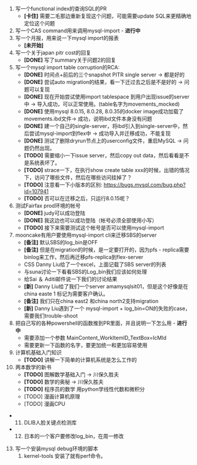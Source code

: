 
1. 写一个functional index的查询SQL的PR
   - **[卡住]** 需要二毛那边重新复现这个问题，可能需要update SQL来更精确地定位这个问题
2. 写一个CAS command用来调用mysql-import - **进行中**
3. 写一个月报，用来说一下mysql import的报表
   - **[未开始]**
4. 写一个关于japan pitr cost的回复
   - **[DONE]** 写了summary关于问题2的回复
5. 写一个mysql import table corruption的RCA:
   - **[DONE]** 时间点+前后的三个snapshot PITR single server -> 都是好的
   - **[DONE]** 尝试auto migration的结果，看一下迁过去之后是不是好的 -> 问题可以复现
   - **[DONE]** 现在开始尝试使用import tablespace 到用户出现issue的server中 -> 导入成功，可以正常使用。(table名字为movements_mocked)
   - **[DONE]** 使用mysql 8.0.15, 8.0.28, 8.0.35的docker image成功加载了movements.ibd文件-> 成功，说明ibd文件本身没有问题
   - **[DONE]** 建一个自己的single-server，将ibd引入到single-server中，然后尝试mysql-import到flex中 -> 成功导入并迁移成功，不能复现
   - **[DONE]** 测试了删除dryrun节点上的userconfig文件，重启MySQL -> 问题仍然出现。
   - **[TODO]** 需要缩小一下issue server，然后copy out data，然后看看是不是系统表坏了。
   - **[TODO]** strace一下，在执行show create table xxx的时候，出错的情况下，访问了哪些文件，然后在哪些访问挂掉了？
   - **[TODO]** 注意看一下小版本的区别: https://bugs.mysql.com/bug.php?id=107941
   - **[TODO]** 否可以在迁移之后，只运行8.0.15呢？
6. 测试Fairfax prod环境的帐号
   - **[DONE]** judy可以成功登陆
   - **[DONE]** 我这边也可以成功登陆（帐号必须全部使用小写）
   - **[TODO]** 接下来需要测试这个帐号是否可以使用mysql-import
7. mooncake有用户要使用mysql-import cli来迁移SBS的server
   - **[备注]** 默认SBS的log_bin是OFF
   - **[备注]** 但是在migration的时候，是一定要打开的，因为pfs - replica需要binlog来工作，然后再迁移pfs-replica到flex-server
   - CSS Danny Liu给了一个excel，上面记载了SBS server的列表
   - 与suna讨论一下看看SBS的Log_bin我们应该如何处理
   - 给Sai ＆ Aditi邮件说一下我们的讨论结果
   - **[新]** Danny Liu给了我们一个server amamysqlsit01，但是这个好像是在china easte 1 标记为需要客户确认。
   - **[备注]** 我们只在china east2 和china north2支持migration
   - **[新]** Danny Liu遇到了一个 mysql-import + log_bin=ON的失败的case，需要我们trouble-shoot
8. 把自己写的各种powershell的函数推到PR里面，并且说明一下怎么用 - **进行中**
   - 需要添加一个参数 MainContent_WorkItemID_TextBox=IcMId
   - 需要更新一下函数的名字，要更加统一和更加容易使用
9. 计算机基础入门知识
   - **[TODO]** 讲解一下简单的计算机系统是怎么工作的
10. 两本数学的新书
    - **[TODO]** 图解数学基础入门 -> 川保久胜夫
    - **[TODO]** 数学的奥秘 -> 川保久胜夫
    - **[TODO]** 程序员的数学 用python学线性代数和微积分
    - [TODO] 漫画计算机原理
    - [TODO] 漫画CPU
- 11. DLIB人脸关键点检测库
- 12. 日本的一个客户要修改log_bin，在周一修改
13. 写一个安装mysql debug环境的脚本
	1. kernel-tools 安装了就有perf命令。
